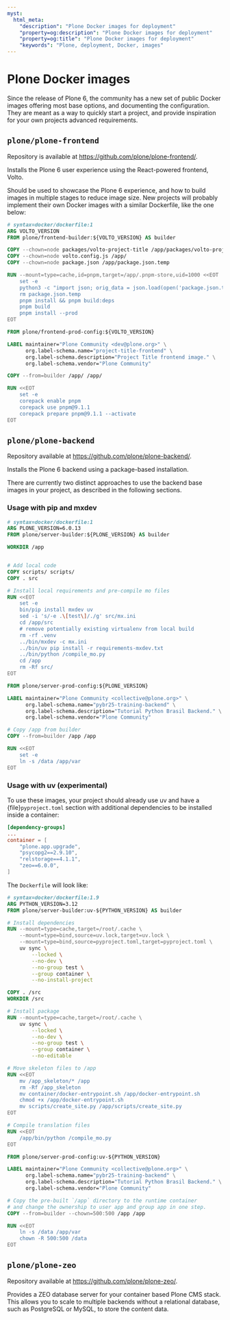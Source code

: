 ```yaml
---
myst:
  html_meta:
    "description": "Plone Docker images for deployment"
    "property=og:description": "Plone Docker images for deployment"
    "property=og:title": "Plone Docker images for deployment"
    "keywords": "Plone, deployment, Docker, images"
---
```


# Plone Docker images

Since the release of Plone 6, the community has a new set of public Docker images offering most base options, and documenting the configuration. They are meant as a way to quickly start a project, and provide inspiration for your own projects advanced requirements.

## `plone/plone-frontend`

Repository is available at https://github.com/plone/plone-frontend/.

Installs the Plone 6 user experience using the React-powered frontend, Volto.

Should be used to showcase the Plone 6 experience, and how to build images in multiple stages to reduce image size. New projects will probably implement their own Docker images with a similar Dockerfile, like the one below:

```Dockerfile
# syntax=docker/dockerfile:1
ARG VOLTO_VERSION
FROM plone/frontend-builder:${VOLTO_VERSION} AS builder

COPY --chown=node packages/volto-project-title /app/packages/volto-project-title
COPY --chown=node volto.config.js /app/
COPY --chown=node package.json /app/package.json.temp

RUN --mount=type=cache,id=pnpm,target=/app/.pnpm-store,uid=1000 <<EOT
    set -e
    python3 -c "import json; orig_data = json.load(open('package.json.temp')); orig_deps = orig_data['dependencies']; data = json.load(open('package.json')); data['dependencies'].update(orig_deps); json.dump(data, open('package.json', 'w'), indent=2)"
    rm package.json.temp
    pnpm install && pnpm build:deps
    pnpm build
    pnpm install --prod
EOT

FROM plone/frontend-prod-config:${VOLTO_VERSION}

LABEL maintainer="Plone Community <dev@plone.org>" \
      org.label-schema.name="project-title-frontend" \
      org.label-schema.description="Project Title frontend image." \
      org.label-schema.vendor="Plone Community"

COPY --from=builder /app/ /app/

RUN <<EOT
    set -e
    corepack enable pnpm
    corepack use pnpm@9.1.1
    corepack prepare pnpm@9.1.1 --activate
EOT
```

## `plone/plone-backend`

Repository available at https://github.com/plone/plone-backend/.

Installs the Plone 6 backend using a package-based installation.

There are currently two distinct approaches to use the backend base images in your project, as described in the following sections.

### Usage with pip and mxdev

```Dockerfile
# syntax=docker/dockerfile:1
ARG PLONE_VERSION=6.0.13
FROM plone/server-builder:${PLONE_VERSION} AS builder

WORKDIR /app


# Add local code
COPY scripts/ scripts/
COPY . src

# Install local requirements and pre-compile mo files
RUN <<EOT
    set -e
    bin/pip install mxdev uv
    sed -i 's/-e .\[test\]/./g' src/mx.ini
    cd /app/src
    # remove potentially existing virtualenv from local build
    rm -rf .venv
    ../bin/mxdev -c mx.ini
    ../bin/uv pip install -r requirements-mxdev.txt
    ../bin/python /compile_mo.py
    cd /app
    rm -Rf src/
EOT

FROM plone/server-prod-config:${PLONE_VERSION}

LABEL maintainer="Plone Community <collective@plone.org>" \
      org.label-schema.name="pybr25-training-backend" \
      org.label-schema.description="Tutorial Python Brasil Backend." \
      org.label-schema.vendor="Plone Community"

# Copy /app from builder
COPY --from=builder /app /app

RUN <<EOT
    set -e
    ln -s /data /app/var
EOT
```

### Usage with uv (experimental)

To use these images, your project should already use uv and have a {file}`pyproject.toml` section with additional dependencies to be installed inside a container:

```toml
[dependency-groups]
...
container = [
    "plone.app.upgrade",
    "psycopg2==2.9.10",
    "relstorage==4.1.1",
    "zeo==6.0.0",
]
```

The `Dockerfile` will look like:

```Dockerfile
# syntax=docker/dockerfile:1.9
ARG PYTHON_VERSION=3.12
FROM plone/server-builder:uv-${PYTHON_VERSION} AS builder

# Install dependencies
RUN --mount=type=cache,target=/root/.cache \
    --mount=type=bind,source=uv.lock,target=uv.lock \
    --mount=type=bind,source=pyproject.toml,target=pyproject.toml \
    uv sync \
        --locked \
        --no-dev \
        --no-group test \
        --group container \
        --no-install-project

COPY . /src
WORKDIR /src

# Install package
RUN --mount=type=cache,target=/root/.cache \
    uv sync \
        --locked \
        --no-dev \
        --no-group test \
        --group container \
        --no-editable

# Move skeleton files to /app
RUN <<EOT
    mv /app_skeleton/* /app
    rm -Rf /app_skeleton
    mv container/docker-entrypoint.sh /app/docker-entrypoint.sh
    chmod +x /app/docker-entrypoint.sh
    mv scripts/create_site.py /app/scripts/create_site.py
EOT

# Compile translation files
RUN <<EOT
    /app/bin/python /compile_mo.py
EOT

FROM plone/server-prod-config:uv-${PYTHON_VERSION}

LABEL maintainer="Plone Community <collective@plone.org>" \
      org.label-schema.name="pybr25-training-backend" \
      org.label-schema.description="Tutorial Python Brasil Backend." \
      org.label-schema.vendor="Plone Community"

# Copy the pre-built `/app` directory to the runtime container
# and change the ownership to user app and group app in one step.
COPY --from=builder --chown=500:500 /app /app

RUN <<EOT
    ln -s /data /app/var
    chown -R 500:500 /data
EOT
```


## `plone/plone-zeo`

Repository available at https://github.com/plone/plone-zeo/.

Provides a ZEO database server for your container based Plone CMS stack. This allows you to scale to multiple backends without a relational database, such as PostgreSQL or MySQL, to store the content data.

